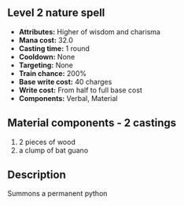 ## Level 2 nature spell
- **Attributes:** Higher of wisdom and charisma
- **Mana cost:** 32.0
- **Casting time:** 1 round
- **Cooldown:** None
- **Targeting:** None
- **Train chance:** 200%
- **Base write cost:** 40 charges
- **Write cost:** From half to full base cost
- **Components:** Verbal, Material
## Material components - 2 castings
1. 2 pieces of wood
2. a clump of bat guano
## Description
Summons a permanent python
